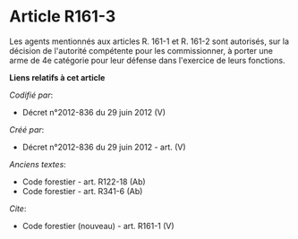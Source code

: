 # Article R161-3

Les agents mentionnés aux articles R. 161-1 et R. 161-2 sont autorisés, sur la décision de l'autorité compétente pour les
commissionner, à porter une arme de 4e catégorie pour leur défense dans l'exercice de leurs fonctions.

**Liens relatifs à cet article**

_Codifié par_:

  - Décret n°2012-836 du 29 juin 2012 (V)

_Créé par_:

  - Décret n°2012-836 du 29 juin 2012 - art. (V)

_Anciens textes_:

  - Code forestier - art. R122-18 (Ab)
  - Code forestier - art. R341-6 (Ab)

_Cite_:

  - Code forestier (nouveau) - art. R161-1 (V)
